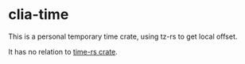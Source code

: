 # clia-time

This is a personal temporary time crate, using tz-rs to get local offset.

It has no relation to [time-rs crate](https://github.com/time-rs/time).
